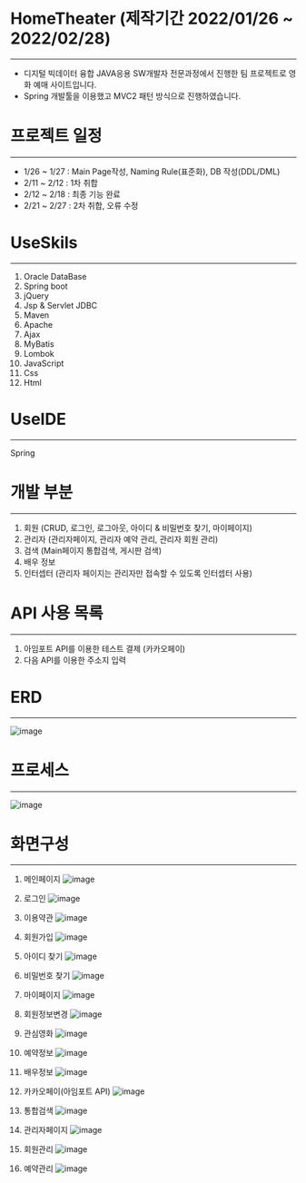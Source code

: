 # HomeTheater (제작기간 2022/01/26 ~ 2022/02/28)
----------
+ 디지털 빅데이터 융합 JAVA응용 SW개발자 전문과정에서 진행한 팀 프로젝트로 영화 예매 사이트입니다.
+ Spring 개발툴을 이용했고 MVC2 패턴 방식으로 진행하였습니다.

# 프로젝트 일정
----------
+ 1/26 ~ 1/27 : Main Page작성, Naming Rule(표준화), DB 작성(DDL/DML)
+ 2/11 ~ 2/12 : 1차 취합
+ 2/12 ~ 2/18 : 최종 기능 완료
+ 2/21 ~ 2/27 : 2차 취합, 오류 수정

# UseSkils
----------
1. Oracle DataBase
2. Spring boot
3. jQuery
4. Jsp & Servlet JDBC
5. Maven
6. Apache
7. Ajax
8. MyBatis
9. Lombok
10. JavaScript
11. Css
12. Html

# UseIDE
----------
Spring

# 개발 부분
----------
1. 회원 (CRUD, 로그인, 로그아웃, 아이디 & 비밀번호 찾기, 마이페이지)
2. 관리자 (관리자페이지, 관리자 예약 관리, 관리자 회원 관리)
3. 검색 (Main페이지 통합검색, 게시판 검색)
4. 배우 정보
5. 인터셉터 (관리자 페이지는 관리자만 접속할 수 있도록 인터셉터 사용)

# API 사용 목록
----------
1. 아임포트 API를 이용한 테스트 결제 (카카오페이)
2. 다음 API를 이용한 주소지 입력

# ERD
----------
![image](https://user-images.githubusercontent.com/90196622/160064940-3fd145b5-9680-4e4f-9b64-97477138c002.png)

# 프로세스
----------
![image](https://user-images.githubusercontent.com/90196622/160065100-5196ebb0-9cbe-467a-9682-d807641ec8f7.png)

# 화면구성
----------
1. 메인페이지
![image](https://user-images.githubusercontent.com/90196622/160065281-d21f42bf-f581-4b7a-9abc-f3c6d1bbb8e2.png)

2. 로그인
![image](https://user-images.githubusercontent.com/90196622/160065321-a9baf640-363f-4daa-8556-b3024d6ecc5e.png)

3. 이용약관
![image](https://user-images.githubusercontent.com/90196622/160065372-377ad40d-94c8-4184-ad0e-2285e14432b9.png)

4. 회원가입
![image](https://user-images.githubusercontent.com/90196622/160065410-870b4af4-f62e-45b3-812a-4373a526e491.png)

5. 아이디 찾기
![image](https://user-images.githubusercontent.com/90196622/160065451-4a0be4b5-da6e-4653-bdb5-cd226a50239a.png)

6. 비밀번호 찾기
![image](https://user-images.githubusercontent.com/90196622/160065480-e93fd507-11ff-4d7f-ba65-ce2f5621cb4f.png)

7. 마이페이지
![image](https://user-images.githubusercontent.com/90196622/160065545-8d56250c-f03c-4231-9e84-02aeb42aa5b5.png)

8. 회원정보변경
![image](https://user-images.githubusercontent.com/90196622/160065593-9866afb0-0a81-4727-8284-9e04723217e5.png)

9. 관심영화
![image](https://user-images.githubusercontent.com/90196622/160065613-d14b53d2-4ae7-4fb3-9268-82de63a2bab9.png)

10. 예약정보
![image](https://user-images.githubusercontent.com/90196622/160065636-22e216b5-c7c9-4e7d-8175-f29bc9636bc8.png)

11. 배우정보
![image](https://user-images.githubusercontent.com/90196622/160065670-4d4318ba-1dcb-40e6-a1f8-e1ead940c998.png)

12. 카카오페이(아임포트 API)
![image](https://user-images.githubusercontent.com/90196622/160065735-316b16ff-0827-4e60-b2c2-c4883ab04f8e.png)

13. 통합검색
![image](https://user-images.githubusercontent.com/90196622/160065800-d31acc26-dae7-4c5c-8ed1-919eb8e09745.png)

14. 관리자페이지
![image](https://user-images.githubusercontent.com/90196622/160065838-2217fced-6a0c-441a-96b8-e435a3d599d3.png)

15. 회원관리
![image](https://user-images.githubusercontent.com/90196622/160065875-7b2ebd49-6238-4919-a752-424b25004b3b.png)

16. 예약관리
![image](https://user-images.githubusercontent.com/90196622/160065902-c0f87d13-b13c-4cf2-9c81-e27b8db0fe89.png)

